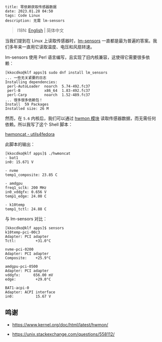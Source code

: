 ```
title: 零依赖获取传感器数据
date: 2023.01.28 04:50
tags: Code Linux
description: 无需 lm-sensors
```

> I18N: [English](/./post/202301280449) | 简体中文

当我们提到在 Linux 上读取传感器时，[lm-sensors](https://github.com/lm-sensors/lm-sensors) 一直都是最为普遍的答案。我们多年来一直用它读取温度、电压和风扇转速。

lm-sensors 使用 Perl 语言编写，且实现了旧内核兼容，这使得它需要很多依赖：

```
[kkocdko@klf apps]$ sudo dnf install lm_sensors
... 一些无关紧要的日志
Installing dependencies:
 perl-AutoLoader  noarch  5.74-492.fc37
 perl-B           x86_64  1.83-492.fc37
 perl-Carp        noarch  1.52-489.fc37
... 很多很多依赖包！
Install  59 Packages
Installed size: 26 M
```

然而，在 `5.6` 内核后，我们可以通过 [hwmon 模块](https://www.kernel.org/doc/html/latest/hwmon/) 读取传感器数据，而无需任何依赖。所以我写了这个 Shell 脚本：

[hwmoncat - utils4fedora](https://github.com/kkocdko/utils4fedora/tree/master/hwmoncat)

此脚本的输出：

```
[kkocdko@klf apps]$ ./hwmoncat
- bat1
in0: 15.671 V

- nvme
temp1_composite: 23.85 C

- amdgpu
freq1_sclk: 200 MHz
in0_vddgfx: 0.656 V
temp1_edge: 24.00 C

- k10temp
temp1_tctl: 24.88 C
```

与 lm-sensors 对比：

```
[kkocdko@klf apps]$ sensors
k10temp-pci-00c3
Adapter: PCI adapter
Tctl:         +31.0°C

nvme-pci-0200
Adapter: PCI adapter
Composite:    +25.9°C

amdgpu-pci-0500
Adapter: PCI adapter
vddgfx:      656.00 mV
edge:         +29.0°C

BAT1-acpi-0
Adapter: ACPI interface
in0:          15.67 V
```

## 鸣谢

- <https://www.kernel.org/doc/html/latest/hwmon/>

- <https://unix.stackexchange.com/questions/558112/>
